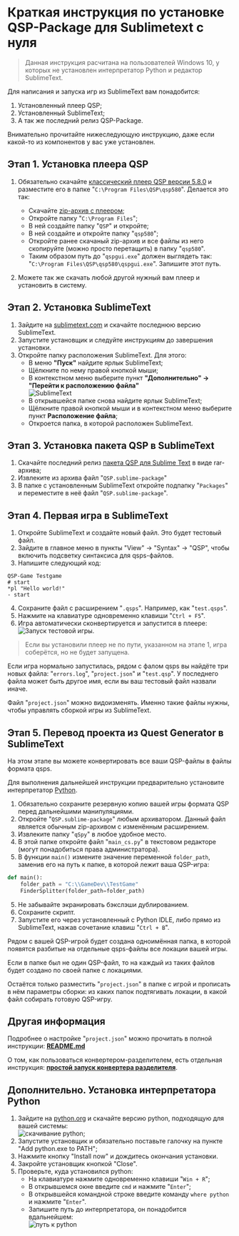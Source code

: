 # Краткая инструкция по установке QSP-Package для Sublimetext с нуля

> Данная инструкция расчитана на пользователей Windows 10, у которых не установлен интерпретатор Python и редактор SublimeText.

Для написания и запуска игр из SublimeText вам понадобится:

1. Установленный плеер QSP;
2. Установленный SublimeText;
3. А так же последний релиз QSP-Package.

Внимательно прочитайте нижеследующую инструкцию, даже если какой-то из компонентов у вас уже установлен.

## Этап 1. Установка плеера QSP

1. Обязательно скачайте [классический плеер QSP версии 5.8.0](https://qsp.org/index.php?option=com_content&view=article&id=64&Itemid=87) и разместите его в папке "`C:\Program Files\QSP\qsp580`". Делается это так:
	* Скачайте [zip-архив с плеером](https://qsp.org/attachments/qsp580b7.zip);
	* Откройте папку "`C:\Program Files`";
	* В ней создайте папку "`QSP`" и откройте;
	* В ней создайте и откройте папку "`qsp580`";
	* Откройте ранее скачаный zip-архив и все файлы из него скопируйте (можно просто перетащить) в папку "`qsp580`".
	* Таким образом путь до "`qspgui.exe`" должен выглядеть так: "`C:\Program Files\QSP\qsp580\qspgui.exe`". Запишите этот путь.

2. Можете так же скачать любой другой нужный вам плеер и установить в систему.

## Этап 2. Установка SublimeText

1. Зайдите на [sublimetext.com](https://www.sublimetext.com) и скачайте последнюю версию SublimeText.
2. Запустите установщик и следуйте инструкциям до завершения установки.
3. Откройте папку расположения SublimeText. Для этого:
	* В меню **"Пуск"** найдите ярлык SublimeText;
	* Щёлкните по нему правой кнопкой мыши;
	* В контекстном меню выберите пункт **"Дополнительно" → "Перейти к расположению файла"**<br>![SublimeText](https://i.ibb.co/XpQBxnV/dghddfghfgdh.png)
	* В открывшейся папке снова найдите ярлык SublimeText;
	* Щёлкните правой кнопкой мыши и в контекстном меню выберите пункт **Расположение файла**;
	* Откроется папка, в которой расположен SublimeText.

## Этап 3. Установка пакета QSP в SublimeText

1. Скачайте последний релиз [пакета QSP для Sublime Text](https://github.com/AleksVersus/JAD_for_QSP/releases) в виде rar-архива;
2. Извлеките из архива файл "`QSP.sublime-package`"
3. В папке с установленным SublimeText откройте подпапку "`Packages`" и переместите в неё файл "`QSP.sublime-package`".

## Этап 4. Первая игра в SublimeText

1. Откройте SublimeText и создайте новый файл. Это будет тестовый файл.
2. Зайдите в главное меню в пункты "View" → "Syntax" → "QSP", чтобы включить подсветку синтаксиса для qsps-файлов.
3. Напишите следующий код:
```qsp
QSP-Game Testgame
# start
*pl "Hello world!"
- start
```
4. Сохраните файл с расширением "`.qsps`". Например, как "`test.qsps`".
5. Нажмите на клавиатуре одновременно клавиши "`Ctrl + F5`".
6. Игра автоматически сконвертируется и запустится в плеере:<br>![Запуск тестовой игры](https://i.ibb.co/8M17bbZ/image.png).

> Если вы установили плеер не по пути, указанном на этапе 1, игра соберётся, но не будет запущена.

Если игра нормально запустилась, рядом с фалом qsps вы найдёте три новых файла: "`errors.log`", "`project.json`" и "`test.qsp`". У последнего файла может быть другое имя, если вы ваш тестовый файл назвали иначе.

Файл "`project.json`" можно видоизменять. Именно такие файлы нужны, чтобы управлять сборкой игры из SublimeText.

## Этап 5. Перевод проекта из Quest Generator в SublimeText

На этом этапе вы можете конвертировать все ваши QSP-файлы в файлы формата qsps.

Для выполнения дальнейшей инструкции предварительно установите интерпретатор [Python](#дополнительно-установка-интерпретатора-python).

1. Обязательно сохраните резервную копию вашей игры формата QSP перед дальнейшими манипуляциями.
2. Откройте "`QSP.sublime-package`" любым архиватором. Данный файл является обычным zip-архивом с изменённым расширением.
3. Извлеките папку "`qSpy`" в любое удобное место.
4. В этой папке откройте файл "`main_cs.py`" в текстовом редакторе (могут понадобиться права администратора).
4. В функции `main()` измените значение переменной `folder_path`, заменив его на путь к папке, в которой лежит ваша QSP-игра:
```python
def main():
	folder_path = "C:\\GameDev\\TestGame"
	FinderSplitter(folder_path=folder_path)
```
5. Не забывайте экранировать бэкслэши дублированием.
6. Сохраните скрипт. 
7. Запустите его через установленный с Python IDLE, либо прямо из SublimeText, нажав сочетание клавиш "`Ctrl + B`".

Рядом с вашей QSP-игрой будет создана одноимённая папка, в которой появятся разбитые на отдельные qsps-файлы все локации вашей игры.

Если в папке был не один QSP-файл, то на каждый из таких файлов будет создано по своей папке с локациями.

Остаётся только разместить "`project.json`" в папке с игрой и прописать в нём параметры сборки: из каких папок подтягивать локации, в какой файл собирать готовую QSP-игру.


## Другая информация

Подробнее о настройке "`project.json`" можно прочитать в полной инструкции: [**README.md**](https://github.com/AleksVersus/JAD_for_QSP/blob/master/README.md)

О том, как пользоваться конвертером-разделителем, есть отдельная инструкция: [**простой запуск конвертера разделителя**](https://github.com/AleksVersus/JAD_for_QSP/blob/master/QSP.sublime-package/qSpy/readme.md#простой-запуск-конвертера-разделителя-скрипт-main_cspy).

## Дополнительно. Установка интерпретатора Python

1. Зайдите на [python.org](https://www.python.org) и скачайте версию python, подходящую для вашей системы:<br />![скачивание python](https://i.ibb.co/M8NzhdW/python.png);
2. Запустите установщик и обязательно поставьте галочку на пункте "Add python.exe to PATH";
3. Нажмите кнопку "Install now" и дождитесь окончания установки.
4. Закройте установщик кнопкой "Close".
5. Проверьте, куда установился python:
	* На клавиатуре нажмите одновременно клавиши "`Win + R`";
	* В открывшемся окне введите `cmd` и нажмите "`Enter`";
	* В открывшейся командной строке введите команду `where python` и нажмите "`Enter`".
	* Запишите путь до интерпретатора, он понадобится вдальнейшем:<br>![путь к python](https://i.ibb.co/9Y6H4GQ/sdrgsewrghsfdg.png)
